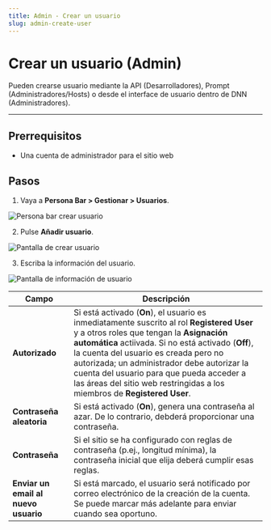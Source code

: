 ```yaml
---
title: Admin - Crear un usuario
slug: admin-create-user
---
```


# Crear un usuario (Admin)

Pueden crearse usuario mediante la API (Desarrolladores), Prompt (Administradores/Hosts) o desde el interface de usuario dentro de DNN (Administradores). 

---
## Prerrequisitos
* Una cuenta de administrador para el sitio web

## Pasos

1. Vaya a **Persona Bar > Gestionar > Usuarios**.

  ![](/img/concepts/admin-create-a-user-pbar.png "Persona bar crear usuario")	

2. Pulse **Añadir usuario**.

  ![](/img/concepts/admin-create-a-user-add-user-btn.png "Pantalla de crear usuario")

3. Escriba la información del usuario.

  ![](/img/concepts/admin-add-user-user-info-screen.png "Pantalla de información de usuario")


|**Campo** | **Descripción**|
|---|---|
| **Autorizado** | Si está activado (**On**), el usuario es inmediatamente suscrito al rol **Registered User** y a otros roles que tengan la **Asignación automática** actiivada. Si no está activado (**Off**), la cuenta del usuario es creada pero no autorizada; un administrador debe autorizar la cuenta del usuario para que pueda acceder a las áreas del sitio web restringidas a los miembros de **Registered User**. |
| **Contraseña aleatoria**  | Si está activado (**On**), genera una contraseña al azar. De lo contrario, debderá proporcionar una contraseña. |
| **Contraseña** | Si el sitio se ha configurado con reglas de contraseña (p.ej., longitud mínima), la contraseña inicial que elija deberá cumplir esas reglas. |
| **Enviar un email al nuevo usuario** | Si está marcado, el usuario será notificado por correo electrónico de la creación de la cuenta. Se puede marcar más adelante para enviar cuando sea oportuno. |